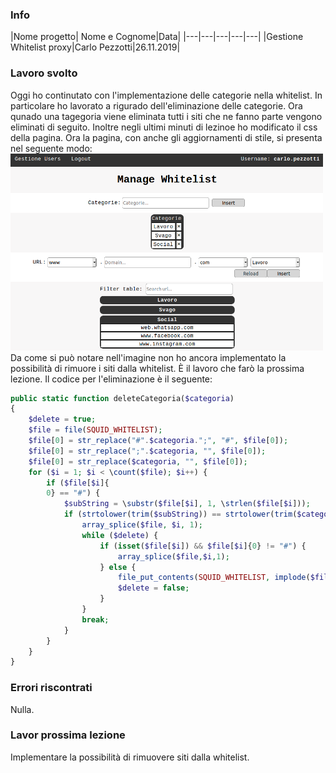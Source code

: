 ### Info
|Nome progetto|   Nome e Cognome|Data|
|---|---|---|---|---|
|Gestione Whitelist proxy|Carlo Pezzotti|26.11.2019|

### <b>Lavoro svolto</b>
Oggi ho continutato con l'implementazione delle categorie nella whitelist. In particolare ho lavorato a rigurado dell'eliminazione delle categorie. Ora qunado una tagegoria viene eliminata tutti i siti che ne fanno parte vengono eliminati di seguito. Inoltre negli ultimi minuti di lezinoe ho modificato il css della pagina. Ora la pagina, con anche gli aggiornamenti di stile, si presenta nel seguente modo:
<img src="new.png" width="500">
Da come si può notare nell'imagine non ho ancora implementato la possibilità di rimuore i siti dalla whitelist. È il lavoro che farò la prossima lezione.
Il codice per l'eliminazione è il seguente:

```php
public static function deleteCategoria($categoria)
{
    $delete = true;
    $file = file(SQUID_WHITELIST);
    $file[0] = str_replace("#".$categoria.";", "#", $file[0]);
    $file[0] = str_replace(";".$categoria, "", $file[0]);
    $file[0] = str_replace($categoria, "", $file[0]);
    for ($i = 1; $i < \count($file); $i++) {
        if ($file[$i]{
        0} == "#") {
            $subString = \substr($file[$i], 1, \strlen($file[$i]));
            if (strtolower(trim($subString)) == strtolower(trim($categoria))) {
                array_splice($file, $i, 1);
                while ($delete) {
                    if (isset($file[$i]) && $file[$i]{0} != "#") {
                        array_splice($file,$i,1);
                    } else {
                        file_put_contents(SQUID_WHITELIST, implode($file));
                        $delete = false;
                    }
                }
                break;
            }
        }
    }
}
```

### <b>Errori riscontrati</b>
Nulla.

### <b>Lavor prossima lezione</b>
Implementare la possibilità di rimuovere siti dalla whitelist.